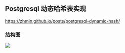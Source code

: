 
## Postgresql 动态哈希表实现

https://zhmin.github.io/posts/postgresql-dynamic-hash/

### 结构图

![](d00010.svg)
